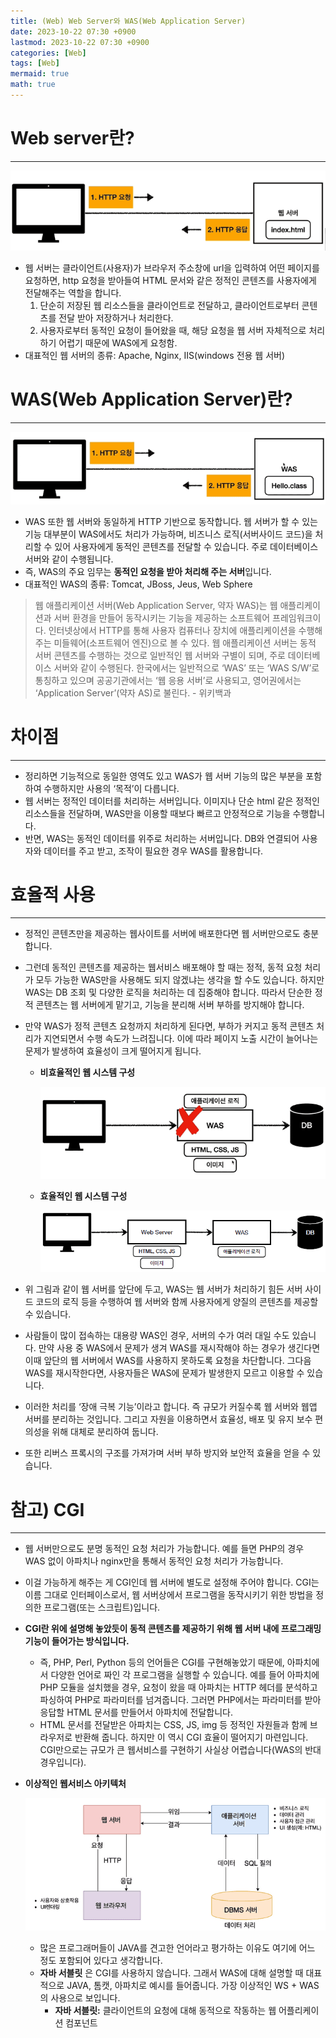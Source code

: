 ```yaml
---
title: (Web) Web Server와 WAS(Web Application Server)
date: 2023-10-22 07:30 +0900
lastmod: 2023-10-22 07:30 +0900
categories: [Web]
tags: [Web]
mermaid: true
math: true
---
```


# **Web server란?**

---

![Untitled](/assets/img/2023-10-22-post231022/Untitled.png)

- 웹 서버는 클라이언트(사용자)가 브라우저 주소창에 url을 입력하여 어떤 페이지를 요청하면, http 요청을 받아들여 HTML 문서와 같은 정적인 콘텐츠를 사용자에게 전달해주는 역할을 합니다.
    1. 단순히 저장된 웹 리소스들을 클라이언트로 전달하고, 클라이언트로부터 콘텐츠를 전달 받아 저장하거나 처리한다.
    2. 사용자로부터 동적인 요청이 들어왔을 때, 해당 요청을 웹 서버 자체적으로 처리하기 어렵기 때문에 WAS에게 요청함.
- 대표적인 웹 서버의 종류: Apache, Nginx, IIS(windows 전용 웹 서버)

# **WAS(Web Application Server)란?**

---

![Untitled](/assets/img/2023-10-22-post231022/Untitled%201.png)

- WAS 또한 웹 서버와 동일하게 HTTP 기반으로 동작합니다. 웹 서버가 할 수 있는 기능 대부분이 WAS에서도 처리가 가능하며, 비즈니스 로직(서버사이드 코드)을 처리할 수 있어 사용자에게 동적인 콘텐츠를 전달할 수 있습니다. 주로 데이터베이스 서버와 같이 수행됩니다.
- 즉, WAS의 주요 임무는 **동적인 요청을 받아 처리해 주는 서버**입니다.
- 대표적인 WAS의 종류: Tomcat, JBoss, Jeus, Web Sphere

> 웹 애플리케이션 서버(Web Application Server, 약자 WAS)는 웹 애플리케이션과 서버 환경을 만들어 동작시키는 기능을 제공하는 소프트웨어 프레임워크이다. 인터넷상에서 HTTP를 통해 사용자 컴퓨터나 장치에 애플리케이션을 수행해 주는 미들웨어(소프트웨어 엔진)으로 볼 수 있다. 웹 애플리케이션 서버는 동적 서버 콘텐츠를 수행하는 것으로 일반적인 웹 서버와 구별이 되며, 주로 데이터베이스 서버와 같이 수행된다. 한국에서는 일반적으로 ‘WAS’ 또는 ‘WAS S/W’로 통칭하고 있으며 공공기관에서는 ‘웹 응용 서버’로 사용되고, 영어권에서는 ‘Application Server’(약자 AS)로 불린다. - 위키백과
> 

# **차이점**

---

- 정리하면 기능적으로 동일한 영역도 있고 WAS가 웹 서버 기능의 많은 부분을 포함하여 수행하지만 사용의 ‘목적’이 다릅니다.
- 웹 서버는 정적인 데이터를 처리하는 서버입니다. 이미지나 단순 html 같은 정적인 리소스들을 전달하며, WAS만을 이용할 때보다 빠르고 안정적으로 기능을 수행합니다.
- 반면, WAS는 동적인 데이터를 위주로 처리하는 서버입니다. DB와 연결되어 사용자와 데이터를 주고 받고, 조작이 필요한 경우 WAS를 활용합니다.

# **효율적 사용**

---

- 정적인 콘텐츠만을 제공하는 웹사이트를 서버에 배포한다면 웹 서버만으로도 충분합니다.
- 그런데 동적인 콘텐츠를 제공하는 웹서비스 배포해야 할 때는 정적, 동적 요청 처리가 모두 가능한 WAS만을 사용해도 되지 않겠냐는 생각을 할 수도 있습니다. 하지만 WAS는 DB 조회 및 다양한 로직을 처리하는 데 집중해야 합니다. 따라서 단순한 정적 콘텐츠는 웹 서버에게 맡기고, 기능을 분리해 서버 부하를 방지해야 합니다.

- 만약 WAS가 정적 콘텐츠 요청까지 처리하게 된다면, 부하가 커지고 동적 콘텐츠 처리가 지연되면서 수행 속도가 느려집니다. 이에 따라 페이지 노출 시간이 늘어나는 문제가 발생하여 효율성이 크게 떨어지게 됩니다.
    - **비효율적인 웹 시스템 구성**
        
        ![Untitled](/assets/img/2023-10-22-post231022/Untitled%202.png)
        
    - **효율적인 웹 시스템 구성**
        
        ![Untitled](/assets/img/2023-10-22-post231022/Untitled%203.png)
        
- 위 그림과 같이 웹 서버를 앞단에 두고, WAS는 웹 서버가 처리하기 힘든 서버 사이드 코드의 로직 등을 수행하여 웹 서버와 함께 사용자에게 양질의 콘텐츠를 제공할 수 있습니다.

- 사람들이 많이 접속하는 대용량 WAS인 경우, 서버의 수가 여러 대일 수도 있습니다. 만약 사용 중 WAS에서 문제가 생겨 WAS를 재시작해야 하는 경우가 생긴다면 이때 앞단의 웹 서버에서 WAS를 사용하지 못하도록 요청을 차단합니다. 그다음 WAS를 재시작한다면, 사용자들은 WAS에 문제가 발생한지 모르고 이용할 수 있습니다.
- 이러한 처리를 ‘장애 극복 기능’이라고 합니다. 즉 규모가 커질수록 웹 서버와 웹앱 서버를 분리하는 것입니다. 그리고 자원을 이용하면서 효율성, 배포 및 유지 보수 편의성을 위해 대체로 분리하여 둡니다.
- 또한 리버스 프록시의 구조를 가져가며 서버 부하 방지와 보안적 효율을 얻을 수 있습니다.

# **참고) CGI**

---

- 웹 서버만으로도 분명 동적인 요청 처리가 가능합니다. 예를 들면 PHP의 경우 WAS 없이 아파치나 nginx만을 통해서 동적인 요청 처리가 가능합니다.
- 이걸 가능하게 해주는 게 CGI인데 웹 서버에 별도로 설정해 주어야 합니다. CGI는 이름 그대로 인터페이스로서, 웹 서버상에서 프로그램을 동작시키기 위한 방법을 정의한 프로그램(또는 스크립트)입니다.

- **CGI란 위에 설명해 놓았듯이 동적 콘텐츠를 제공하기 위해 웹 서버 내에 프로그래밍 기능이 들어가는 방식입니다.**
    - 즉, PHP, Perl, Python 등의 언어들은 CGI를 구현해놓았기 때문에, 아파치에서 다양한 언어로 짜인 각 프로그램을 실행할 수 있습니다. 예를 들어 아파치에 PHP 모듈을 설치했을 경우, 요청이 왔을 때 아파치는 HTTP 헤더를 분석하고 파싱하여 PHP로 파라미터를 넘겨줍니다. 그러면 PHP에서는 파라미터를 받아 응답할 HTML 문서를 만들어서 아파치에 전달합니다.
    - HTML 문서를 전달받은 아파치는 CSS, JS, img 등 정적인 자원들과 함께 브라우저로 반환해 줍니다. 하지만 이 역시 CGI 효율이 떨어지기 마련입니다. CGI만으로는 규모가 큰 웹서비스를 구현하기 사실상 어렵습니다(WAS의 반대 경우입니다).

- **이상적인 웹서비스 아키텍처**
    
    ![Untitled](/assets/img/2023-10-22-post231022/Untitled%204.png)
    
    - 많은 프로그래머들이 JAVA를 견고한 언어라고 평가하는 이유도 여기에 어느 정도 포함되어 있다고 생각합니다.
    - **자바 서블릿** 은 CGI를 사용하지 않습니다. 그래서 WAS에 대해 설명할 때 대표적으로 JAVA, 톰캣, 아파치로 예시를 들어줍니다. 가장 이상적인 WS + WAS의 사용으로 보입니다.
        - **자바 서블릿:** 클라이언트의 요청에 대해 동적으로 작동하는 웹 어플리케이션 컴포넌트